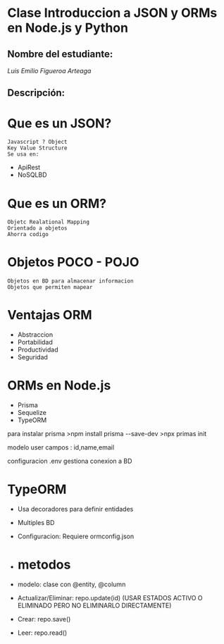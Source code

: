 
# Clase Introduccion a JSON y ORMs en Node.js y Python 

## Nombre del estudiante:
*Luis Emilio Figueroa Arteaga*


## Descripción:

# Que es un JSON?
    Javascript ? Object 
    Key Value Structure
    Se usa en: 
- ApiRest
- NoSQLBD

# Que es un ORM?
    Objetc Realational Mapping 
    Orientado a objetos
    Ahorra codigo 

# Objetos POCO - POJO 
    Objetos en BD para almacenar informacion 
    Objetos que permiten mapear 

# Ventajas ORM
- Abstraccion 
- Portabilidad 
- Productividad 
- Seguridad 

# ORMs en Node.js
- Prisma 
- Sequelize
- TypeORM


para instalar prisma 
    >npm install prisma --save-dev
    >npx primas init

modelo user 
campos : id,name,email 

configuracion 
.env gestiona conexion a BD

# TypeORM
- Usa decoradores para definir entidades
- Multiples BD 
- Configuracion: Requiere ormconfig.json

- # metodos 
- modelo: clase con @entity, @column
- Actualizar/Eliminar: repo.update(id)  (USAR ESTADOS ACTIVO O ELIMINADO PERO NO ELIMINARLO DIRECTAMENTE)
- Crear: repo.save()
- Leer: repo.read()

